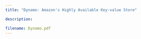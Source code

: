 ```yaml
---
title: "Dynamo: Amazon's Highly Available Key-value Store"

description:

filename: Dynamo.pdf
---
```




